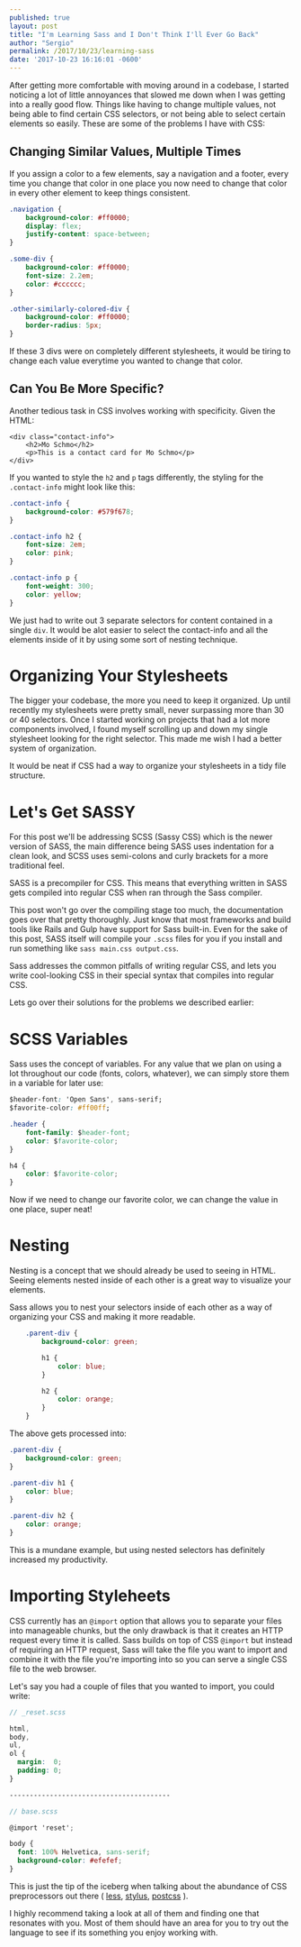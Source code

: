 ```yaml
---
published: true
layout: post
title: "I'm Learning Sass and I Don't Think I'll Ever Go Back"
author: "Sergio"
permalink: /2017/10/23/learning-sass
date: '2017-10-23 16:16:01 -0600'
---
```


After getting more comfortable with moving around in a codebase, I started noticing a lot of little annoyances that slowed me down when I was getting into a really good flow. Things like having to change multiple values, not being able to find certain CSS selectors, or not being able to select certain elements so easily. These are some of the problems I have with CSS:

## Changing Similar Values, Multiple Times

If you assign a color to a few elements, say a navigation and a footer, every time you change that color in one place you now need to change that color in every other element to keep things consistent.

```css
.navigation {
	background-color: #ff0000;
	display: flex;
	justify-content: space-between;
}

.some-div {
	background-color: #ff0000;
	font-size: 2.2em;
	color: #cccccc;
}

.other-similarly-colored-div {
	background-color: #ff0000;
	border-radius: 5px;
}
```

If these 3 divs were on completely different stylesheets, it would be tiring to change each value everytime you wanted to change that color.

## Can You Be More Specific?

Another tedious task in CSS involves working with specificity. Given the HTML:

```
<div class="contact-info">
	<h2>Mo Schmo</h2>
	<p>This is a contact card for Mo Schmo</p>
</div>
```

If you wanted to style the `h2` and `p` tags differently, the styling for the `.contact-info` might look like this:

```css
.contact-info {
	background-color: #579f678;
}

.contact-info h2 {
	font-size: 2em;
	color: pink;
}

.contact-info p {
	font-weight: 300;
	color: yellow;
}
```

We just had to write out 3 separate selectors for content contained in a single `div`. It would be alot easier to select the contact-info and all the elements inside of it by using some sort of nesting technique.

# Organizing Your Stylesheets

The bigger your codebase, the more you need to keep it organized. Up until recently my stylesheets were pretty small, never surpassing more than 30 or 40 selectors. Once I started working on projects that had a lot more components involved, I found myself scrolling up and down my single stylesheet looking for the right selector. This made me wish I had a better system of organization.

It would be neat if CSS had a way to organize your stylesheets in a tidy file structure.

# Let's Get SASSY

For this post we'll be addressing SCSS (Sassy CSS) which is the newer version of SASS, the main difference being SASS uses indentation for a clean look, and SCSS uses semi-colons and curly brackets for a more traditional feel.

SASS is a precompiler for CSS. This means that everything written in SASS gets compiled into regular CSS when ran through the Sass compiler.

This post won't go over the compiling stage too much, the documentation goes over that pretty thoroughly. Just know that most frameworks and build tools like Rails and Gulp have support for Sass built-in. Even for the sake of this post, SASS itself will compile your `.scss` files for you if you install and run something like `sass main.css output.css`.

Sass addresses the common pitfalls of writing regular CSS, and lets you write cool-looking CSS in their special syntax that compiles into regular CSS.

Lets go over their solutions for the problems we described earlier:

# SCSS Variables

Sass uses the concept of variables. For any value that we plan on using a lot throughout our code (fonts, colors, whatever), we can simply store them in a variable for later use:

```css
$header-font: 'Open Sans', sans-serif;
$favorite-color: #ff00ff;

.header {
	font-family: $header-font;
	color: $favorite-color;
}

h4 {
	color: $favorite-color;
}
```

Now if we need to change our favorite color, we can change the value in one place, super neat!

# Nesting

Nesting is a concept that we should already be used to seeing in HTML. Seeing elements nested inside of each other is a great way to visualize your elements.

Sass allows you to nest your selectors inside of each other as a way of organizing your CSS and making it more readable. 

```css
	.parent-div {
		background-color: green;

		h1 {
			color: blue;
		}

		h2 {
			color: orange;
		}
	}
```

The above gets processed into:

```css
.parent-div {
	background-color: green;
}

.parent-div h1 {
	color: blue;
}

.parent-div h2 {
	color: orange;
}
```

This is a mundane example, but using nested selectors has definitely increased my productivity.

# Importing Styleheets

CSS currently has an `@import` option that allows you to separate your files into manageable chunks, but the only drawback is that it creates an HTTP request every time it is called. Sass builds on top of CSS `@import` but instead of requiring an HTTP request, Sass will take the file you want to import and combine it with the file you're importing into so you can serve a single CSS file to the web browser.

Let's say you had a couple of files that you wanted to import, you could write:

```scss
// _reset.scss

html,
body,
ul,
ol {
  margin:  0;
  padding: 0;
}

----------------------------------------

// base.scss

@import 'reset';

body {
  font: 100% Helvetica, sans-serif;
  background-color: #efefef;
}
```

This is just the tip of the iceberg when talking about the abundance of CSS preprocessors out there ( [less](http://lesscss.org/), [stylus](http://stylus-lang.com/), [postcss](http://postcss.org/) ).

I highly recommend taking a look at all of them and finding one that resonates with you. Most of them should have an area for you to try out the language to see if its something you enjoy working with.